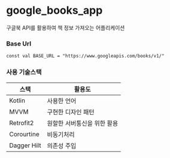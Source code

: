 # google_books_app
구글북 API를 활용하여 책 정보 가져오는 어플리케이션

### Base Url
```const val BASE_URL = "https://www.googleapis.com/books/v1/"```

### 사용 기술스택

스택 | 활용도
---|---|
Kotlin | 사용한 언어
MVVM | 구현한 디자인 패턴
Retrofit2 | 원할한 서버통신을 위한 활용
Corourtine | 비동기처리
Dagger Hilt | 의존성 주입
